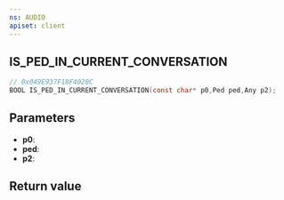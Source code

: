 ```yaml
---
ns: AUDIO
apiset: client
---
```

## IS_PED_IN_CURRENT_CONVERSATION

```c
// 0x049E937F18F4020C
BOOL IS_PED_IN_CURRENT_CONVERSATION(const char* p0,Ped ped,Any p2);
```


## Parameters
* **p0**:
* **ped**:
* **p2**:

## Return value